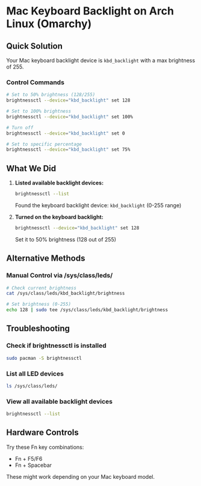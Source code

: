 # Mac Keyboard Backlight on Arch Linux (Omarchy)

## Quick Solution

Your Mac keyboard backlight device is `kbd_backlight` with a max brightness of 255.

### Control Commands

```bash
# Set to 50% brightness (128/255)
brightnessctl --device="kbd_backlight" set 128

# Set to 100% brightness
brightnessctl --device="kbd_backlight" set 100%

# Turn off
brightnessctl --device="kbd_backlight" set 0

# Set to specific percentage
brightnessctl --device="kbd_backlight" set 75%
```

## What We Did

1. **Listed available backlight devices:**
   ```bash
   brightnessctl --list
   ```

   Found the keyboard backlight device: `kbd_backlight` (0-255 range)

2. **Turned on the keyboard backlight:**
   ```bash
   brightnessctl --device="kbd_backlight" set 128
   ```

   Set it to 50% brightness (128 out of 255)

## Alternative Methods

### Manual Control via /sys/class/leds/

```bash
# Check current brightness
cat /sys/class/leds/kbd_backlight/brightness

# Set brightness (0-255)
echo 128 | sudo tee /sys/class/leds/kbd_backlight/brightness
```

## Troubleshooting

### Check if brightnessctl is installed
```bash
sudo pacman -S brightnessctl
```

### List all LED devices
```bash
ls /sys/class/leds/
```

### View all available backlight devices
```bash
brightnessctl --list
```

## Hardware Controls

Try these Fn key combinations:
- Fn + F5/F6
- Fn + Spacebar

These might work depending on your Mac keyboard model.
